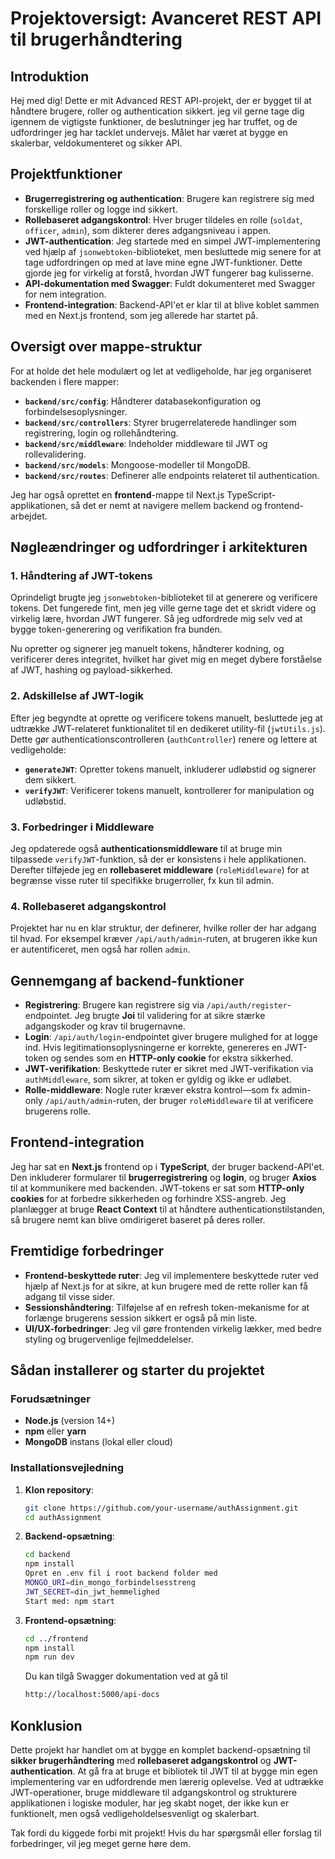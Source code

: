 # Projektoversigt: Avanceret REST API til brugerhåndtering

## Introduktion

Hej med dig! Dette er mit Advanced REST API-projekt, der er bygget til at håndtere brugere, roller og authentication sikkert. jeg vil gerne tage dig igennem de vigtigste funktioner, de beslutninger jeg har truffet, og de udfordringer jeg har tacklet undervejs. Målet har været at bygge en skalerbar, veldokumenteret og sikker API.

## Projektfunktioner

- **Brugerregistrering og authentication**: Brugere kan registrere sig med forskellige roller og logge ind sikkert.
- **Rollebaseret adgangskontrol**: Hver bruger tildeles en rolle (`soldat`, `officer`, `admin`), som dikterer deres adgangsniveau i appen.
- **JWT-authentication**: Jeg startede med en simpel JWT-implementering ved hjælp af `jsonwebtoken`-biblioteket, men besluttede mig senere for at tage udfordringen op med at lave mine egne JWT-funktioner. Dette gjorde jeg for virkelig at forstå, hvordan JWT fungerer bag kulisserne.
- **API-dokumentation med Swagger**: Fuldt dokumenteret med Swagger for nem integration.
- **Frontend-integration**: Backend-API'et er klar til at blive koblet sammen med en Next.js frontend, som jeg allerede har startet på.

## Oversigt over mappe-struktur

For at holde det hele modulært og let at vedligeholde, har jeg organiseret backenden i flere mapper:

- **`backend/src/config`**: Håndterer databasekonfiguration og forbindelsesoplysninger.
- **`backend/src/controllers`**: Styrer brugerrelaterede handlinger som registrering, login og rollehåndtering.
- **`backend/src/middleware`**: Indeholder middleware til JWT og rollevalidering.
- **`backend/src/models`**: Mongoose-modeller til MongoDB.
- **`backend/src/routes`**: Definerer alle endpoints relateret til authentication.

Jeg har også oprettet en **frontend**-mappe til Next.js TypeScript-applikationen, så det er nemt at navigere mellem backend og frontend-arbejdet.

## Nøgleændringer og udfordringer i arkitekturen

### 1. Håndtering af JWT-tokens

Oprindeligt brugte jeg `jsonwebtoken`-biblioteket til at generere og verificere tokens. Det fungerede fint, men jeg ville gerne tage det et skridt videre og virkelig lære, hvordan JWT fungerer. Så jeg udfordrede mig selv ved at bygge token-generering og verifikation fra bunden.

Nu opretter og signerer jeg manuelt tokens, håndterer kodning, og verificerer deres integritet, hvilket har givet mig en meget dybere forståelse af JWT, hashing og payload-sikkerhed.

### 2. Adskillelse af JWT-logik

Efter jeg begyndte at oprette og verificere tokens manuelt, besluttede jeg at udtrække JWT-relateret funktionalitet til en dedikeret utility-fil (`jwtUtils.js`). Dette gør authenticationscontrolleren (`authController`) renere og lettere at vedligeholde:

- **`generateJWT`**: Opretter tokens manuelt, inkluderer udløbstid og signerer dem sikkert.
- **`verifyJWT`**: Verificerer tokens manuelt, kontrollerer for manipulation og udløbstid.

### 3. Forbedringer i Middleware

Jeg opdaterede også **authenticationsmiddleware** til at bruge min tilpassede `verifyJWT`-funktion, så der er konsistens i hele applikationen. Derefter tilføjede jeg en **rollebaseret middleware** (`roleMiddleware`) for at begrænse visse ruter til specifikke brugerroller, fx kun til admin.

### 4. Rollebaseret adgangskontrol

Projektet har nu en klar struktur, der definerer, hvilke roller der har adgang til hvad. For eksempel kræver `/api/auth/admin`-ruten, at brugeren ikke kun er autentificeret, men også har rollen `admin`.

## Gennemgang af backend-funktioner

- **Registrering**: Brugere kan registrere sig via `/api/auth/register`-endpointet. Jeg brugte **Joi** til validering for at sikre stærke adgangskoder og krav til brugernavne.
- **Login**: `/api/auth/login`-endpointet giver brugere mulighed for at logge ind. Hvis legitimationsoplysningerne er korrekte, genereres en JWT-token og sendes som en **HTTP-only cookie** for ekstra sikkerhed.
- **JWT-verifikation**: Beskyttede ruter er sikret med JWT-verifikation via `authMiddleware`, som sikrer, at token er gyldig og ikke er udløbet.
- **Rolle-middleware**: Nogle ruter kræver ekstra kontrol—som fx admin-only `/api/auth/admin`-ruten, der bruger `roleMiddleware` til at verificere brugerens rolle.

## Frontend-integration

Jeg har sat en **Next.js** frontend op i **TypeScript**, der bruger backend-API'et. Den inkluderer formularer til **brugerregistrering** og **login**, og bruger **Axios** til at kommunikere med backenden. JWT-tokens er sat som **HTTP-only cookies** for at forbedre sikkerheden og forhindre XSS-angreb. Jeg planlægger at bruge **React Context** til at håndtere authenticationstilstanden, så brugere nemt kan blive omdirigeret baseret på deres roller.

## Fremtidige forbedringer

- **Frontend-beskyttede ruter**: Jeg vil implementere beskyttede ruter ved hjælp af Next.js for at sikre, at kun brugere med de rette roller kan få adgang til visse sider.
- **Sessionshåndtering**: Tilføjelse af en refresh token-mekanisme for at forlænge brugerens session sikkert er også på min liste.
- **UI/UX-forbedringer**: Jeg vil gøre frontenden virkelig lækker, med bedre styling og brugervenlige fejlmeddelelser.

## Sådan installerer og starter du projektet

### Forudsætninger

- **Node.js** (version 14+)
- **npm** eller **yarn**
- **MongoDB** instans (lokal eller cloud)

### Installationsvejledning

1. **Klon repository**:

   ```bash
   git clone https://github.com/your-username/authAssignment.git
   cd authAssignment
   ```

2. **Backend-opsætning**:

   ```bash
   cd backend
   npm install
   Opret en .env fil i root backend folder med
   MONGO_URI=din_mongo_forbindelsesstreng
   JWT_SECRET=din_jwt_hemmelighed
   Start med: npm start
   ```

3. **Frontend-opsætning**:

   ```bash
   cd ../frontend
   npm install
   npm run dev
   ```

   Du kan tilgå Swagger dokumentation ved at gå til

   ```bash
   http://localhost:5000/api-docs
   ```

## Konklusion

Dette projekt har handlet om at bygge en komplet backend-opsætning til **sikker brugerhåndtering** med **rollebaseret adgangskontrol** og **JWT-authentication**. At gå fra at bruge et bibliotek til JWT til at bygge min egen implementering var en udfordrende men lærerig oplevelse. Ved at udtrække JWT-operationer, bruge middleware til adgangskontrol og strukturere applikationen i logiske moduler, har jeg skabt noget, der ikke kun er funktionelt, men også vedligeholdelsesvenligt og skalerbart.

Tak fordi du kiggede forbi mit projekt! Hvis du har spørgsmål eller forslag til forbedringer, vil jeg meget gerne høre dem.

